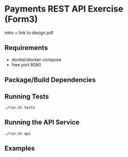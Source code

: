# Payments REST API Exercise (Form3)

intro + link to design.pdf

## Requirements

- docker/docker-compose
- free port 8080

## Package/Build Dependencies

## Running Tests

```
./run.sh tests
```

## Running the API Service


```
./run.sh api
```

## Examples
